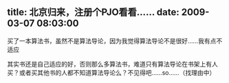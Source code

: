 title: 北京归来，注册个PJO看看……
date: 2009-03-07 08:03:00
---

&#20080;&#20102;&#19968;&#26412;&#31639;&#27861;&#20070;&#65292;&#34429;&#28982;&#19981;&#26159;&#31639;&#27861;&#23548;&#35770;&#65292;&#22240;&#20026;&#25105;&#35273;&#24471;&#31639;&#27861;&#23548;&#35770;&#19981;&#26159;&#24456;&#22909;&#8230;&#8230;&#25105;&#26377;&#28857;&#19981;&#36866;&#24212;

 &#20854;&#23454;&#20070;&#36824;&#26159;&#33258;&#24049;&#36866;&#24212;&#30340;&#22909;&#65292;&#21542;&#21017;&#37027;&#20040;&#22810;&#31639;&#27861;&#20070;&#65292;&#38590;&#36947;&#21482;&#26377;&#31639;&#27861;&#23548;&#35770;&#22312;&#20070;&#26550;&#19978;&#26377;&#20154;&#20080;&#65311;&#25110;&#32773;&#20080;&#20854;&#20182;&#20070;&#30340;&#20154;&#37117;&#19981;&#30693;&#36947;&#31639;&#27861;&#23548;&#35770;&#20040;&#65311;&#19981;&#35265;&#24471;&#21543;&#8230;&#8230;so&#8230;&#8230;&#65288;&#25214;&#29702;&#30001;&#20013;&#65289;